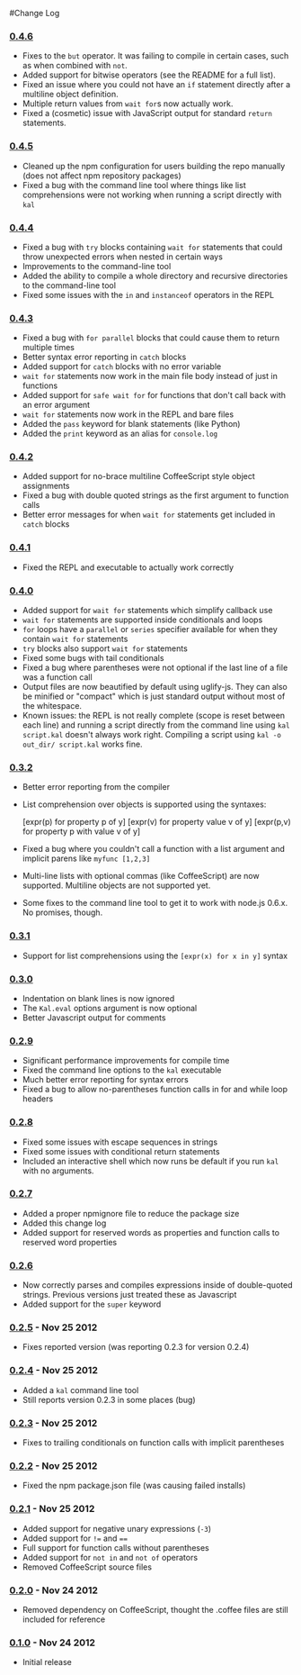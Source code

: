 #Change Log

### [0.4.6](https://github.com/rzimmerman/kal/compare/r0.4.5...r0.4.6)
* Fixes to the `but` operator. It was failing to compile in certain cases, such as when combined with `not`.
* Added support for bitwise operators (see the README for a full list).
* Fixed an issue where you could not have an `if` statement directly after a multiline object definition.
* Multiple return values from `wait for`s now actually work.
* Fixed a (cosmetic) issue with JavaScript output for standard `return` statements.

### [0.4.5](https://github.com/rzimmerman/kal/compare/r0.4.4...r0.4.5)
* Cleaned up the npm configuration for users building the repo manually (does not affect npm repository packages)
* Fixed a bug with the command line tool where things like list comprehensions were not working when running a script directly with `kal`

### [0.4.4](https://github.com/rzimmerman/kal/compare/r0.4.3...r0.4.4)
* Fixed a bug with `try` blocks containing `wait for` statements that could throw unexpected errors when nested in certain ways
* Improvements to the command-line tool
* Added the ability to compile a whole directory and recursive directories to the command-line tool
* Fixed some issues with the `in` and `instanceof` operators in the REPL

### [0.4.3](https://github.com/rzimmerman/kal/compare/r0.4.2...r0.4.3)
* Fixed a bug with `for parallel` blocks that could cause them to return multiple times
* Better syntax error reporting in `catch` blocks
* Added support for `catch` blocks with no error variable
* `wait for` statements now work in the main file body instead of just in functions
* Added support for `safe wait for` for functions that don't call back with an error argument
* `wait for` statements now work in the REPL and bare files
* Added the `pass` keyword for blank statements (like Python)
* Added the `print` keyword as an alias for `console.log`

### [0.4.2](https://github.com/rzimmerman/kal/compare/r0.4.1...r0.4.2)
* Added support for no-brace multiline CoffeeScript style object assignments
* Fixed a bug with double quoted strings as the first argument to function calls
* Better error messages for when `wait for` statements get included in `catch` blocks

### [0.4.1](https://github.com/rzimmerman/kal/compare/r0.4.0...r0.4.1)
* Fixed the REPL and executable to actually work correctly

### [0.4.0](https://github.com/rzimmerman/kal/compare/r0.3.2...r0.4.0)
* Added support for `wait for` statements which simplify callback use
* `wait for` statements are supported inside conditionals and loops
* `for` loops have a `parallel` or `series` specifier available for when they contain `wait for` statements
* `try` blocks also support `wait for` statements
* Fixed some bugs with tail conditionals
* Fixed a bug where parentheses were not optional if the last line of a file was a function call
* Output files are now beautified by default using uglify-js. They can also be minified or "compact" which is just standard output without most of the whitespace.
* Known issues: the REPL is not really complete (scope is reset between each line) and running a script directly from the command line using `kal script.kal` doesn't always work right. Compiling a script using `kal -o out_dir/ script.kal` works fine.

### [0.3.2](https://github.com/rzimmerman/kal/compare/r0.3.1...r0.3.2)
* Better error reporting from the compiler
* List comprehension over objects is supported using the syntaxes:

    [expr(p) for property p of y]
    [expr(v) for property value v of y]
    [expr(p,v) for property p with value v of y]

* Fixed a bug where you couldn't call a function with a list argument and implicit parens like `myfunc [1,2,3]`
* Multi-line lists with optional commas (like CoffeeScript) are now supported. Multiline objects are not supported yet.
* Some fixes to the command line tool to get it to work with node.js 0.6.x. No promises, though.

### [0.3.1](https://github.com/rzimmerman/kal/compare/r0.3.0...r0.3.1)
* Support for list comprehensions using the `[expr(x) for x in y]` syntax

### [0.3.0](https://github.com/rzimmerman/kal/compare/r0.2.9...r0.3.0)
* Indentation on blank lines is now ignored
* The `Kal.eval` options argument is now optional
* Better Javascript output for comments

### [0.2.9](https://github.com/rzimmerman/kal/compare/r0.2.8...r0.2.9)
* Significant performance improvements for compile time
* Fixed the command line options to the `kal` executable
* Much better error reporting for syntax errors
* Fixed a bug to allow no-parentheses function calls in for and while loop headers

### [0.2.8](https://github.com/rzimmerman/kal/compare/r0.2.7...r0.2.8)
* Fixed some issues with escape sequences in strings
* Fixed some issues with conditional return statements
* Included an interactive shell which now runs be default if you run `kal` with no arguments.

### [0.2.7](https://github.com/rzimmerman/kal/compare/r0.2.6...r0.2.7)
* Added a proper npmignore file to reduce the package size
* Added this change log
* Added support for reserved words as properties and function calls to reserved word properties

### [0.2.6](https://github.com/rzimmerman/kal/compare/r0.2.5...r0.2.6)
* Now correctly parses and compiles expressions inside of double-quoted strings. Previous versions just
  treated these as Javascript
* Added support for the `super` keyword

### [0.2.5](https://github.com/rzimmerman/kal/tree/8d994cca210638b2ac2518a2f7bbe598e067a418) - Nov 25 2012
* Fixes reported version (was reporting 0.2.3 for version 0.2.4)

### [0.2.4](https://github.com/rzimmerman/kal/tree/c6a34fc132f15a10b787e5814d89648e27061aee) - Nov 25 2012
* Added a `kal` command line tool
* Still reports version 0.2.3 in some places (bug)

### [0.2.3](https://github.com/rzimmerman/kal/tree/f5a8cac5bace0a3d96b92f4d125a09026a4b9ae2) - Nov 25 2012
* Fixes to trailing conditionals on function calls with implicit parentheses

### [0.2.2](https://github.com/rzimmerman/kal/tree/4798522fef3e41fc40f2b7819cd41c75a1b1f16a) - Nov 25 2012
* Fixed the npm package.json file (was causing failed installs)

### [0.2.1](https://github.com/rzimmerman/kal/tree/914db52fa3a158c36b22bbde3480d9d8ba5bec3f) - Nov 25 2012
* Added support for negative unary expressions (`-3`)
* Added support for `!=` and `==`
* Full support for function calls without parentheses
* Added support for `not in` and `not of` operators
* Removed CoffeeScript source files

### [0.2.0](https://github.com/rzimmerman/kal/tree/63075434b0343520d0c4f9c7a0460742108d96b9) - Nov 24 2012
* Removed dependency on CoffeeScript, thought the .coffee files are still included for reference

### [0.1.0](https://github.com/rzimmerman/kal/tree/021497d75468bd648bf36944d5ab528f7185b8c9) - Nov 24 2012
* Initial release
